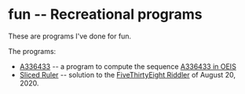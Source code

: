# fun -- Recreational programs

These are programs I've done for fun.

The programs:
* [A336433](A336433) -- a program to compute the sequence
[A336433 in OEIS](https://oeis.org/A336433)
* [Sliced Ruler](SlicedRuler) -- solution to the [FiveThirtyEight Riddler](https://fivethirtyeight.com/features/are-you-hip-enough-to-be-square/) of
August 20, 2020.
